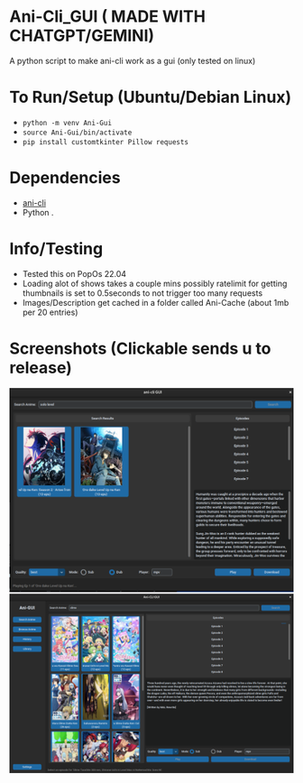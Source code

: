 # Ani-Cli_GUI ( MADE WITH CHATGPT/GEMINI)
A python script to make ani-cli work as a gui (only tested on linux)

# To Run/Setup (Ubuntu/Debian Linux)
- `python -m venv Ani-Gui`
- `source Ani-Gui/bin/activate`
- `pip install customtkinter Pillow requests`

# Dependencies
- [ani-cli](https://github.com/pystardust/ani-cli)
- Python
.
# Info/Testing
- Tested this on PopOs 22.04
- Loading alot of shows takes a couple mins possibly ratelimit for getting thumbnails is set to 0.5seconds to not trigger too many requests
- Images/Description get cached in a folder called Ani-Cache (about 1mb per 20 entries)

# Screenshots (Clickable sends u to release)
[![Screenshot](https://github.com/crazycatjunkies/Ani-Cli_GUI/blob/main/Images/Screenshot%20from%202025-09-17%2013-54-06.png)](https://github.com/crazycatjunkies/Ani-Cli_GUI/releases/tag/V1.0.0)
[![Screenshot](https://github.com/crazycatjunkies/Ani-Cli_GUI/blob/V1.0.0/Images/Screenshot%20from%202025-09-17%2019-44-46.png)](https://github.com/crazycatjunkies/Ani-Cli_GUI/releases/tag/V2.0.0)


